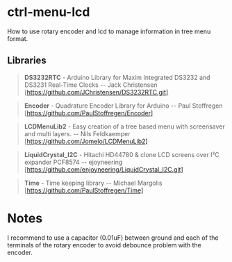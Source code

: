 # ctrl-menu-lcd
How to use rotary encoder and lcd to manage information in tree menu format.

Libraries
-
>**DS3232RTC** - Arduino Library for Maxim Integrated DS3232 and DS3231 Real-Time Clocks
>-- Jack Christensen [https://github.com/JChristensen/DS3232RTC.git]

>**Encoder** - Quadrature Encoder Library for Arduino
>-- Paul Stoffregen [https://github.com/PaulStoffregen/Encoder]

>**LCDMenuLib2** - Easy creation of a tree based menu with screensaver and multi layers.
>-- Nils Feldkaemper [https://github.com/Jomelo/LCDMenuLib2]

>**LiquidCrystal_I2C** - Hitachi HD44780 & clone LCD screens over I²C expander PCF8574
>-- ejoyneering [https://github.com/enjoyneering/LiquidCrystal_I2C.git]

>**Time** - Time keeping library
>-- Michael Margolis [https://github.com/PaulStoffregen/Time]


# Notes
I recommend to use a capacitor (0.01uF) between ground and each of the terminals of the rotary encoder to avoid debounce problem with the encoder.
